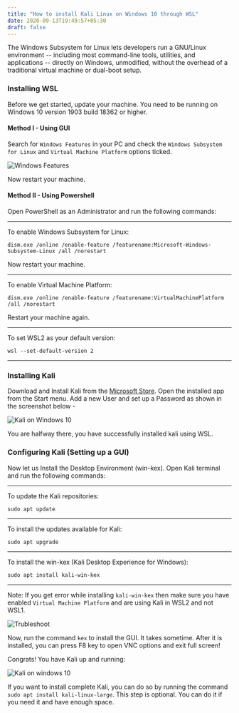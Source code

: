 ```yaml
---
title: "How to install Kali Linux on Windows 10 through WSL"
date: 2020-09-13T19:49:57+05:30
draft: false
---
```


The Windows Subsystem for Linux lets developers run a GNU/Linux environment -- including most command-line tools, utilities, and applications -- directly on Windows, unmodified, without the overhead of a traditional virtual machine or dual-boot setup.

### Installing WSL

Before we get started, update your machine. You need to be running on Windows 10 version 1903 build 18362 or higher.

#### Method I - Using GUI

Search for `Windows Features` in your PC and check the `Windows Subsystem for Linux` and `Virtual Machine Platform` options ticked.

![Windows Features](https://www.linkpicture.com/q/Screenshot-103.png)

Now restart your machine.

#### Method II - Using Powershell

Open PowerShell as an Administrator and run the following commands:

---

To enable Windows Subsystem for Linux:

`dism.exe /online /enable-feature /featurename:Microsoft-Windows-Subsystem-Linux /all /norestart`

Now restart your machine.

---

To enable Virtual Machine Platform:

`dism.exe /online /enable-feature /featurename:VirtualMachinePlatform /all /norestart`

Restart your machine again.

---

To set WSL2 as your default version:

`wsl --set-default-version 2`

---

### Installing Kali

Download and Install Kali from the [Microsoft Store](https://aka.ms/wslstore). Open the installed app from the Start menu. Add a new User and set up a Password as shown in the screenshot below -

![Kali on Windows 10](https://www.linkpicture.com/q/Screenshot-108.png)

You are halfway there, you have successfully installed kali using WSL.

### Configuring Kali (Setting up a GUI)

Now let us Install the Desktop Environment (win-kex).
Open Kali terminal and run the following commands:

---

To update the Kali repositories:

`sudo apt update`

---

To install the updates available for Kali:

`sudo apt upgrade`

---

To install the win-kex (Kali Desktop Experience for Windows):

`sudo apt install kali-win-kex`

---

Note: If you get error while installing `kali-win-kex` then make sure you have enabled `Virtual Machine Platform` and are using Kali in WSL2 and not WSL1.

![Trubleshoot](https://www.linkpicture.com/q/Screenshot-135.png)

Now, run the command `kex` to install the GUI. It takes sometime. After it is installed, you can press F8 key to open VNC options and exit full screen!

Congrats! You have Kali up and running:

![Kali on windows 10](https://www.linkpicture.com/q/Screenshot-130.png)

If you want to install complete Kali, you can do so by running the command `sudo apt install kali-linux-large`. This step is optional. You can do it if you need it and have enough space.
